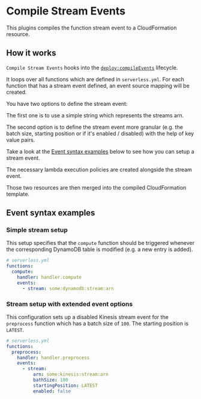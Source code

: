 # Compile Stream Events

This plugins compiles the function stream event to a CloudFormation resource.

## How it works

`Compile Stream Events` hooks into the [`deploy:compileEvents`](/lib/plugins/deploy) lifecycle.

It loops over all functions which are defined in `serverless.yml`. For each function that has a stream event defined,
an event source mapping will be created.

You have two options to define the stream event:

The first one is to use a simple string which represents the streams arn.

The second option is to define the stream event more granular (e.g. the batch size, starting position or if it's enabled / disabled) with the help of
key value pairs.

Take a look at the [Event syntax examples](#event-syntax-examples) below to see how you can setup a stream event.

The necessary lambda execution policies are created alongside the stream event.

Those two resources are then merged into the compiled CloudFormation template.

## Event syntax examples

### Simple stream setup

This setup specifies that the `compute` function should be triggered whenever the corresponding DynamoDB table is modified (e.g. a new entry is added).

```yml
# serverless.yml
functions:
  compute:
    handler: handler.compute
    events:
      - stream: some:dynamodb:stream:arn
```

### Stream setup with extended event options

This configuration sets up a disabled Kinesis stream event for the `preprocess` function which has a batch size of `100`. The starting position is
`LATEST`.

```yml
# serverless.yml
functions:
  preprocess:
    handler: handler.preprocess
    events:
      - stream:
          arn: some:kinesis:stream:arn
          bathSize: 100
          startingPosition: LATEST
          enabled: false
```
